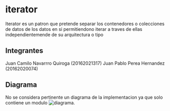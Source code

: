 # iterator
Iterator es un patron que pretende separar los contenedores o colecciones de datos de los datos en si permitiendono iterar a traves de ellas independientemende de su arquitectura o tipo
## Integrantes
Juan Camilo Navarrro Quiroga (20162021317)
Juan Pablo Perea Hernandez (20162020074)
## Diagrama
No se considera pertinente un diagrama de la implementacion ya que solo contiene un modulo
![diagrama](https://github.com/juancnq16/iterator/blob/master/diagrama.png).

